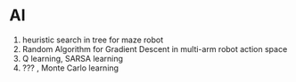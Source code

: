 # AI


1. heuristic search in tree for maze robot
2. Random Algorithm for Gradient Descent in multi-arm robot action space
3. Q learning, SARSA learning
4. ??? , Monte Carlo learning
